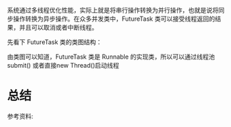 系统通过多线程优化性能，实际上就是将串行操作转换为并行操作，也就是说将同步操作转换为异步操作。在众多并发类中，FutureTask 类可以接受线程返回的结果，并且可以取消或者中断线程。

先看下 FutureTask 类的类图结构：


由类图可以知道，FutureTask 类是 Runnable 的实现类，所以可以通过线程池 submit() 或者直接new Thread()启动线程

# 总结

参考资料: